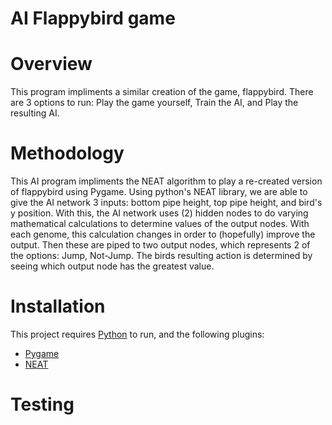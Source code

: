 
# AI Flappybird game

# Overview
This program impliments a similar creation of the game, flappybird. There are 3 options to run: Play the game yourself, Train the AI, and Play the resulting AI. 

# Methodology
This AI program impliments the NEAT algorithm to play a re-created version of flappybird using Pygame. Using python's NEAT library, we are able to give the AI network 3 inputs: bottom pipe height, top pipe height, and bird's y position. With this, the AI network uses (2) hidden nodes to do varying mathematical calculations to determine values of the output nodes. With each genome, this calculation changes in order to (hopefully) improve the output. Then these are piped to two output nodes, which represents 2 of the options: Jump, Not-Jump. The birds resulting action is determined by seeing which output node has the greatest value. 

# Installation

This project requires [Python](https://www.python.org/downloads/) to run, and the following plugins:

- [Pygame](https://www.pygame.org/news)
- [NEAT](https://neat-python.readthedocs.io/en/latest/)


# Testing

